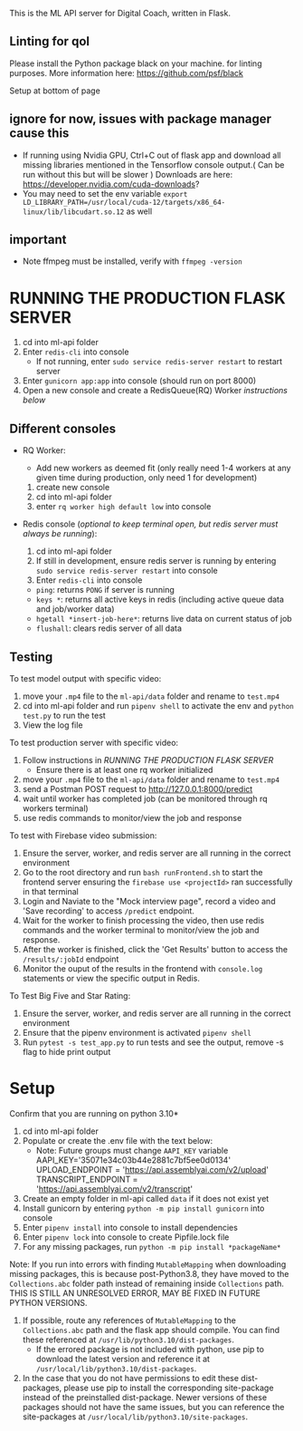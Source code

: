 This is the ML API server for Digital Coach, written in Flask.
## Linting for qol
Please install the Python package black on your machine. for linting purposes. More information here: https://github.com/psf/black

Setup at bottom of page
## ignore for now, issues with package manager cause this
- If running using Nvidia GPU, Ctrl+C out of flask app and download all missing libraries mentioned in the Tensorflow console output.( Can be run without this but will be slower )
Downloads are here: https://developer.nvidia.com/cuda-downloads?
- You may need to set the env variable `export LD_LIBRARY_PATH=/usr/local/cuda-12/targets/x86_64-linux/lib/libcudart.so.12` as well
## important
- Note ffmpeg must be installed, verify with `ffmpeg -version`
# RUNNING THE PRODUCTION FLASK SERVER

1. cd into ml-api folder
2. Enter `redis-cli` into console
   - If not running, enter `sudo service redis-server restart` to restart server 
3. Enter `gunicorn app:app` into console (should run on port 8000)
4. Open a new console and create a RedisQueue(RQ) Worker _instructions below_

## Different consoles

- RQ Worker:

  - Add new workers as deemed fit (only really need 1-4 workers at any given time during production, only need 1 for development)

  1.  create new console
  2.  cd into ml-api folder
  3.  enter `rq worker high default low` into console

- Redis console (_optional to keep terminal open, but redis server must always be running_):

  1.  cd into ml-api folder
  2.  If still in development, ensure redis server is running by entering `sudo service redis-server restart` into console
  3.  Enter `redis-cli` into console

  - `ping`: returns `PONG` if server is running
  - `keys *`: returns all active keys in redis (including active queue data and job/worker data)
  - `hgetall *insert-job-here*`: returns live data on current status of job
  - `flushall`: clears redis server of all data

## Testing

To test model output with specific video:

1.  move your `.mp4` file to the `ml-api/data` folder and rename to `test.mp4`
2.  cd into ml-api folder and run `pipenv shell` to activate the env and `python test.py` to run the test
3.  View the log file

To test production server with specific video:

1.  Follow instructions in _RUNNING THE PRODUCTION FLASK SERVER_
    - Ensure there is at least one rq worker initialized
2.  move your `.mp4` file to the `ml-api/data` folder and rename to `test.mp4`
3.  send a Postman POST request to http://127.0.0.1:8000/predict
4.  wait until worker has completed job (can be monitored through rq workers terminal)
5.  use redis commands to monitor/view the job and response

To test with Firebase video submission:

1. Ensure the server, worker, and redis server are all running in the correct environment 
2. Go to the root directory and run `bash runFrontend.sh` to start the frontend server ensuring the `firebase use <projectId>` ran successfully in that terminal
3. Login and Naviate to the "Mock interview page", record a video and 'Save recording' to access `/predict` endpoint. 
4. Wait for the worker to finish processing the video, then use redis commands and the worker terminal to monitor/view the job and response.
5. After the worker is finished, click the 'Get Results' button to access the `/results/:jobId` endpoint
6. Monitor the ouput of the results in the frontend with `console.log` statements or view the specific output in Redis.

To Test Big Five and Star Rating:

1. Ensure the server, worker, and redis server are all running in the correct environment
2. Ensure that the pipenv environment is activated `pipenv shell`
3. Run `pytest -s test_app.py` to run tests and see the output, remove -s flag to hide print output

# Setup
Confirm that you are running on python 3.10\*
1. cd into ml-api folder
2. Populate or create the .env file with the text below:
   - Note: Future groups must change `AAPI_KEY` variable
     AAPI_KEY='35071e34c03b44e2881c7bf5ee0d0134'
     UPLOAD_ENDPOINT = 'https://api.assemblyai.com/v2/upload'
     TRANSCRIPT_ENDPOINT = 'https://api.assemblyai.com/v2/transcript'
3. Create an empty folder in ml-api called `data` if it does not exist yet
4. Install gunicorn by entering `python -m pip install gunicorn` into console
5. Enter `pipenv install` into console to install dependencies
6. Enter `pipenv lock` into console to create Pipfile.lock file
7. For any missing packages, run `python -m pip install *packageName*`

Note: If you run into errors with finding `MutableMapping` when downloading missing packages, this is because post-Python3.8, they
have moved to the `Collections.abc` folder path instead of remaining inside `Collections` path. THIS IS STILL AN UNRESOLVED ERROR,
MAY BE FIXED IN FUTURE PYTHON VERSIONS.
1.  If possible, route any references of `MutableMapping` to the `Collections.abc` path and the flask app should compile. You can find these referenced at `/usr/lib/python3.10/dist-packages`.
    - If the errored package is not included with python, use pip to download the latest version and reference it at `/usr/local/lib/python3.10/dist-packages`.
2.  In the case that you do not have permissions to edit these dist-packages, please use pip to install the corresponding site-package
    instead of the preinstalled dist-package. Newer versions of these packages should not have the same issues, but you can reference the
    site-packages at `/usr/local/lib/python3.10/site-packages`.
